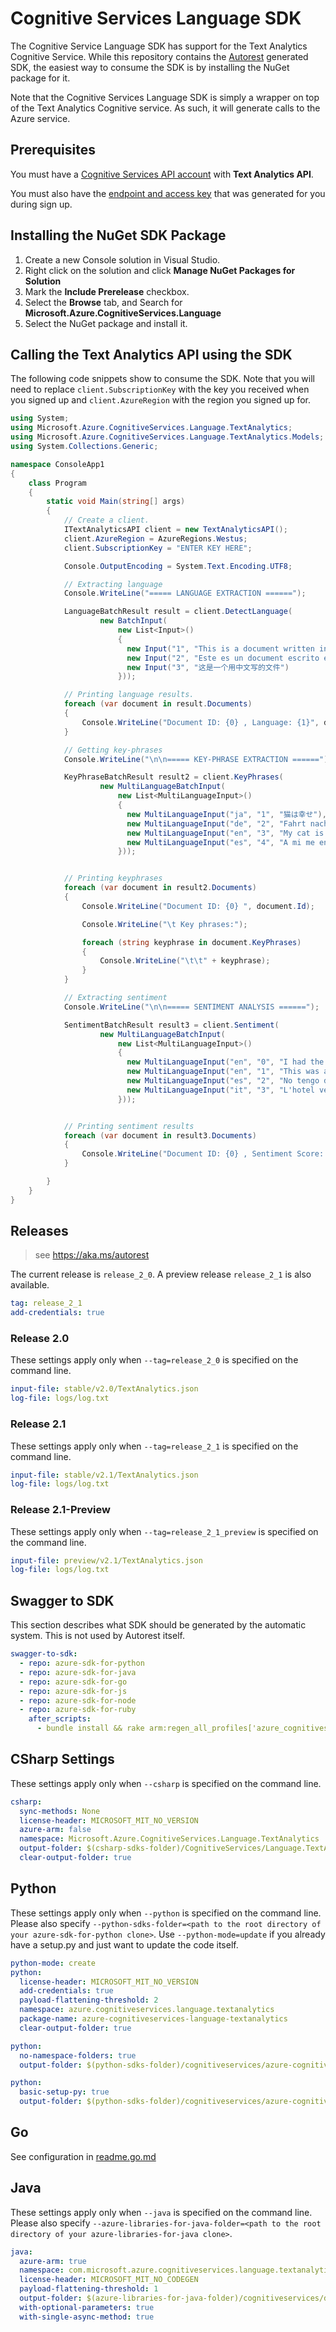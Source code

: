 # Cognitive Services Language SDK

The Cognitive Service Language SDK has support for the Text Analytics Cognitive Service.
While this repository contains the [Autorest](https://aka.ms/autorest) generated SDK, the easiest way to consume the SDK is by installing the NuGet package for it.

Note that the Cognitive Services Language SDK is simply a wrapper on top of the Text Analytics Cognitive service. As such, it will generate calls to the Azure service.


## Prerequisites
You must have a [Cognitive Services API account](https://docs.microsoft.com/azure/cognitive-services/cognitive-services-apis-create-account) with **Text Analytics API**.

You must also have the [endpoint and access key](../How-tos/text-analytics-how-to-access-key.md) that was generated for you during sign up.

## Installing the NuGet SDK Package
1. Create a new Console solution in Visual Studio.
1. Right click on the solution and click **Manage NuGet Packages for Solution**
1. Mark the **Include Prerelease** checkbox.
1. Select the **Browse** tab, and Search for **Microsoft.Azure.CognitiveServices.Language**
1. Select the NuGet package and install it.

## Calling the Text Analytics API using the SDK
The following code snippets show to consume the SDK. Note that you will need to replace `client.SubscriptionKey` with the key you received when you signed up and `client.AzureRegion` with the region you signed up for.

```c#
using System;
using Microsoft.Azure.CognitiveServices.Language.TextAnalytics;
using Microsoft.Azure.CognitiveServices.Language.TextAnalytics.Models;
using System.Collections.Generic;

namespace ConsoleApp1
{
    class Program
    {
        static void Main(string[] args)
        {
            // Create a client.
            ITextAnalyticsAPI client = new TextAnalyticsAPI();
            client.AzureRegion = AzureRegions.Westus;
            client.SubscriptionKey = "ENTER KEY HERE";

            Console.OutputEncoding = System.Text.Encoding.UTF8;

            // Extracting language
            Console.WriteLine("===== LANGUAGE EXTRACTION ======");

            LanguageBatchResult result = client.DetectLanguage(
                    new BatchInput(
                        new List<Input>()
                        {
                          new Input("1", "This is a document written in English."),
                          new Input("2", "Este es un document escrito en Español."),
                          new Input("3", "这是一个用中文写的文件")
                        }));

            // Printing language results.
            foreach (var document in result.Documents)
            {
                Console.WriteLine("Document ID: {0} , Language: {1}", document.Id, document.DetectedLanguages[0].Name);
            }

            // Getting key-phrases
            Console.WriteLine("\n\n===== KEY-PHRASE EXTRACTION ======");

            KeyPhraseBatchResult result2 = client.KeyPhrases(
                    new MultiLanguageBatchInput(
                        new List<MultiLanguageInput>()
                        {
                          new MultiLanguageInput("ja", "1", "猫は幸せ"),
                          new MultiLanguageInput("de", "2", "Fahrt nach Stuttgart und dann zum Hotel zu Fu."),
                          new MultiLanguageInput("en", "3", "My cat is stiff as a rock."),
                          new MultiLanguageInput("es", "4", "A mi me encanta el fútbol!")
                        }));


            // Printing keyphrases
            foreach (var document in result2.Documents)
            {
                Console.WriteLine("Document ID: {0} ", document.Id);

                Console.WriteLine("\t Key phrases:");

                foreach (string keyphrase in document.KeyPhrases)
                {
                    Console.WriteLine("\t\t" + keyphrase);
                }
            }

            // Extracting sentiment
            Console.WriteLine("\n\n===== SENTIMENT ANALYSIS ======");

            SentimentBatchResult result3 = client.Sentiment(
                    new MultiLanguageBatchInput(
                        new List<MultiLanguageInput>()
                        {
                          new MultiLanguageInput("en", "0", "I had the best day of my life."),
                          new MultiLanguageInput("en", "1", "This was a waste of my time. The speaker put me to sleep."),
                          new MultiLanguageInput("es", "2", "No tengo dinero ni nada que dar..."),
                          new MultiLanguageInput("it", "3", "L'hotel veneziano era meraviglioso. È un bellissimo pezzo di architettura."),
                        }));


            // Printing sentiment results
            foreach (var document in result3.Documents)
            {
                Console.WriteLine("Document ID: {0} , Sentiment Score: {1:0.00}", document.Id, document.Score);
            }

        }
    }
}
```

## Releases

> see https://aka.ms/autorest

The current release is `release_2_0`.
A preview release `release_2_1` is also available.

``` yaml
tag: release_2_1
add-credentials: true
```

### Release 2.0

These settings apply only when `--tag=release_2_0` is specified on the command line.

``` yaml $(tag) == 'release_2_0'
input-file: stable/v2.0/TextAnalytics.json
log-file: logs/log.txt
```

### Release 2.1

These settings apply only when `--tag=release_2_1` is specified on the command line.

``` yaml $(tag) == 'release_2_1'
input-file: stable/v2.1/TextAnalytics.json
log-file: logs/log.txt
```

### Release 2.1-Preview

These settings apply only when `--tag=release_2_1_preview` is specified on the command line.

``` yaml $(tag) == 'release_2_1_preview'
input-file: preview/v2.1/TextAnalytics.json
log-file: logs/log.txt
```

## Swagger to SDK

This section describes what SDK should be generated by the automatic system.
This is not used by Autorest itself.

``` yaml $(swagger-to-sdk)
swagger-to-sdk:
  - repo: azure-sdk-for-python
  - repo: azure-sdk-for-java
  - repo: azure-sdk-for-go
  - repo: azure-sdk-for-js
  - repo: azure-sdk-for-node
  - repo: azure-sdk-for-ruby
    after_scripts:
      - bundle install && rake arm:regen_all_profiles['azure_cognitiveservices_textanalytics']
```

## CSharp Settings

These settings apply only when `--csharp` is specified on the command line.

``` yaml $(csharp)
csharp:
  sync-methods: None
  license-header: MICROSOFT_MIT_NO_VERSION
  azure-arm: false
  namespace: Microsoft.Azure.CognitiveServices.Language.TextAnalytics
  output-folder: $(csharp-sdks-folder)/CognitiveServices/Language.TextAnalytics/src/Generated
  clear-output-folder: true
```

## Python

These settings apply only when `--python` is specified on the command line.
Please also specify `--python-sdks-folder=<path to the root directory of your azure-sdk-for-python clone>`.
Use `--python-mode=update` if you already have a setup.py and just want to update the code itself.

``` yaml $(python)
python-mode: create
python:
  license-header: MICROSOFT_MIT_NO_VERSION
  add-credentials: true
  payload-flattening-threshold: 2
  namespace: azure.cognitiveservices.language.textanalytics
  package-name: azure-cognitiveservices-language-textanalytics
  clear-output-folder: true
```

``` yaml $(python) && $(python-mode) == 'update'
python:
  no-namespace-folders: true
  output-folder: $(python-sdks-folder)/cognitiveservices/azure-cognitiveservices-language-textanalytics/azure/cognitiveservices/language/textanalytics
```

``` yaml $(python) && $(python-mode) == 'create'
python:
  basic-setup-py: true
  output-folder: $(python-sdks-folder)/cognitiveservices/azure-cognitiveservices-language-textanalytics
```

## Go

See configuration in [readme.go.md](./readme.go.md)

## Java

These settings apply only when `--java` is specified on the command line.
Please also specify `--azure-libraries-for-java-folder=<path to the root directory of your azure-libraries-for-java clone>`.

``` yaml $(java)
java:
  azure-arm: true
  namespace: com.microsoft.azure.cognitiveservices.language.textanalytics
  license-header: MICROSOFT_MIT_NO_CODEGEN
  payload-flattening-threshold: 1
  output-folder: $(azure-libraries-for-java-folder)/cognitiveservices/data-plane/language/textanalytics
  with-optional-parameters: true
  with-single-async-method: true
```

